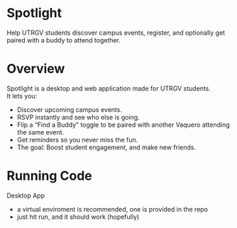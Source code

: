 #  Spotlight
Help UTRGV students discover campus events, register, and optionally get paired with a buddy to attend together.


# Overview
Spotlight is a desktop and web application made for UTRGV students.  
It lets you:
- Discover upcoming campus events.
- RSVP instantly and see who else is going.
- Flip a “Find a Buddy” toggle to be paired with another Vaquero attending the same event.
- Get reminders so you never miss the fun.
- The goal: Boost student engagement, and make new friends.

# Running Code

Desktop App
- a virtual enviroment is recommended, one is provided in the repo
- just hit run, and it should work (hopefully)

